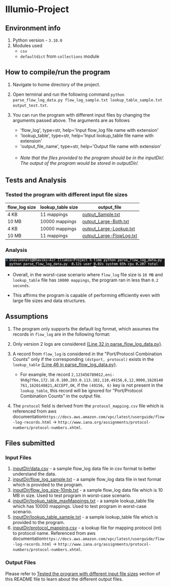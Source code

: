 # Illumio-Project

## Environment info

1. Python version - `3.10.0`
2. Modules used 
    - `csv`
    - `defaultdict` from `collections` module

## How to compile/run the program

1. Navigate to home directory of the project.
2. Open terminal and run the following command `python parse_flow_log_data.py flow_log_sample.txt lookup_table_sample.txt output_test.txt`. 
3. You can run the program with different input files by changing the arguments passed above. The arguments are as follows

    - 'flow_log', type=str, help='Input flow_log file name with extension'
    - 'lookup_table', type=str, help='Input lookup_table file name with extension'
    - 'output_file_name', type=str, help='Output file name with extension'
    - ###### Note that the files provided to the program should be in the inputDir/. The output of the program would be stored in outputDir/.

## Tests and Analysis

### Tested the program with different input file sizes

| flow_log size | lookup_table size | output_file |
|---------------|-------------------|-------------|
| 4 KB          | 11 mappings       |[output_Sample.txt](https://github.com/Bhavik-20/Illumio-Project/blob/main/outputDir/output_Sample.txt) |
| 10 MB         | 10000 mappings    |[output_Large-Both.txt](https://github.com/Bhavik-20/Illumio-Project/blob/main/outputDir/output_Both.txt) |
| 4 KB          | 10000 mappings    |[output_Large-Lookup.txt](https://github.com/Bhavik-20/Illumio-Project/blob/main/outputDir/output_Large-Lookup.txt) |
| 10 MB         | 11 mappings       |[output_Large-FlowLog.txt](https://github.com/Bhavik-20/Illumio-Project/blob/main/outputDir/output_Large-FlowLog.txt) |

### Analysis

![Worst-case analysis](Readme-references/image.png)

- Overall, in the worst-case scenario where `flow_log` file size is `10 MB` and `lookup_table` file has `10000 mappings`, the program ran in less than `0.2 seconds`.

- This affirms the program is capable of performing efficiently even with large file sizes and data structures.

## Assumptions

1. The program only supports the default log format, which assumes the records in `flow_log` are in the following format:

2. Only version 2 logs are considered [{Line 32 in parse_flow_log_data.py}](https://github.com/Bhavik-20/Illumio-Project/blob/main/parse_flow_log_data.py#L32).

3. A record from `flow_log` is considered in the "Port/Protocol Combination Counts" only if the corresponding `(dstport, protocol)` exists in the `lookup_table`  [{Line 46 in parse_flow_log_data.py}](https://github.com/Bhavik-20/Illumio-Project/blob/main/parse_flow_log_data.py#L46).
    - For example, the record 
    `2,123456789012,eni-9h8g7f6e,172.16.0.100,203.0.113.102,110,49156,6,12,9000,1620140761,1620140821,ACCEPT,OK`, if the `(49156, 6)` key is not present in the `lookup_table`,
    this record will be ignored for "Port/Protocol Combination Counts" in the output file.

4. The `protocol` field is derived from the `protocol_mapping.csv` file which is referenced from aws documentation`https://docs.aws.amazon.com/vpc/latest/userguide/flow-log-records.html` -> `http://www.iana.org/assignments/protocol-numbers/protocol-numbers.xhtml`.

## Files submitted

### Input Files

1. [inputDir/data.csv](https://github.com/Bhavik-20/Illumio-Project/blob/main/inputDir/data.csv) - a sample flow_log data file in csv format to better understand the data.
2. [inputDir/flow_log_sample.txt](https://github.com/Bhavik-20/Illumio-Project/blob/main/inputDir/flow_log_sample.txt) - a sample flow_log data file in text format which is provided to the program.
3. [inputDir/flow_log_size-10mb.txt](https://github.com/Bhavik-20/Illumio-Project/blob/main/inputDir/flow_log_size-10mb.txt) - a sample flow_log data file which is 10 MB in size. Used to test program in worst-case scenario.
4. [inputDir/lookup_table_maxMappings.txt](https://github.com/Bhavik-20/Illumio-Project/blob/main/inputDir/lookup_table_maxMappings.txt) - a sample lookup_table file which has 10000 mappings. Used to test program in worst-case scenario.
5. [inputDir/lookup_table_sample.txt](https://github.com/Bhavik-20/Illumio-Project/blob/main/inputDir/lookup_table_sample.txt) - a sample lookup_table file which is provided to the program.
6. [inputDir/protocol_mapping.csv](https://github.com/Bhavik-20/Illumio-Project/blob/main/inputDir/protocol_mapping.csv) - a lookup file for mapping protocol (int) to protocol name. Referenced from aws documentation`https://docs.aws.amazon.com/vpc/latest/userguide/flow-log-records.html` -> `http://www.iana.org/assignments/protocol-numbers/protocol-numbers.xhtml`.

### Output Files

Please refer to [Tested the program with different input file sizes](README.md#tested-the-program-with-different-input-file-sizes) section of this README file to learn about the different output files.